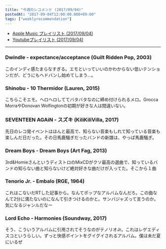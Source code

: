 ```yaml
---
title: "今週のレコメンド (2017/09/04)"
postedAt: "2017-09-04T12:00:00.000+09:00"
tags: ["weeklyrecommendation"]
---
```


* [Apple Music プレイリスト (2017/09/04)](https://itunes.apple.com/jp/playlist/%E4%BB%8A%E9%80%B1%E3%81%AE%E3%83%AC%E3%82%B3%E3%83%A1%E3%83%B3%E3%83%89-2017-09-04/idpl.u-MDAWd39F4eRDmj)
* [Youtubeプレイリスト (2017/09/04)](https://www.youtube.com/playlist?list=PLegnWsUgQayeDbKCUWc0JjhIAesvn%5FPyz)

---

### Dwindle - expectance/acceptance (Guilt Ridden Pop, 2003)

このインディ感たまらなすぎる。エモといっていいのかわからない低いテンションだが、どうにもヘドバンし始めてしまう…。

### Shinobu - 10 Thermidor (Lauren, 2015)

こちらこそエモ。ヘロヘロしててバタバタなのに締め付けられるメロ。Grocca MorraやDonovan Wolfingtonの初期が好きな人は間違いない。

### SEVENTEEN AGAiN - スズキ (KiliKiliVilla, 2017)

先日のレコ発イベントはほんと最高で、知らない音楽もしれて知っている音楽も楽しんだ日だった。その日馬鹿騒ぎだったバンドの新譜は、やっぱ馬鹿騒ぎ。

### Dream Boys - Dream Boys (Art Fag, 2013)

3rd&HomieさんというディストロのMixCDがクソ最高の選曲で、知っているバンドの知らない曲と知らないけど絶対好きな曲だけが入ってた。そこから１曲

### Tenorio Jr. - Embalo (RGE, 1964)

これはこないだRTした記事から。なんてポップなアルバムなんだろ。この曲なんて2分に満たないのになんて引きつけるのかと。サンバジャズって言うのか。気になるジャンルだなー

### Lord Echo - Harmonies (Soundway, 2017)

そう、こういうアルバムに引用されてそうなのがテノリオJr。これはレゲエディスコというらしい。ずっと快感ポイントをグイグイされるアルバム。僕は未だ夏にいるぜ